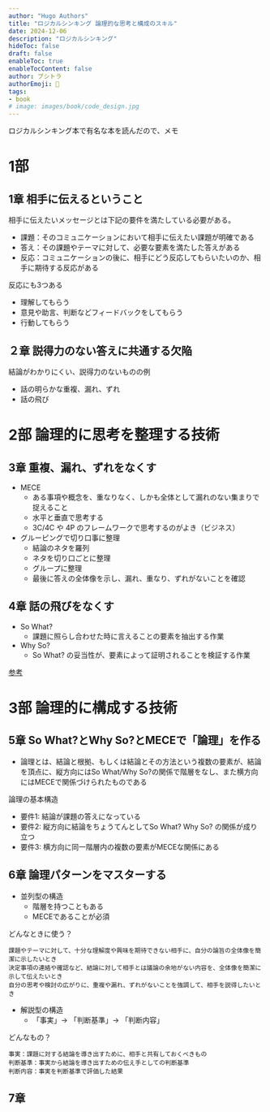 ```yaml
---
author: "Hugo Authors"
title: "ロジカルシンキング 論理的な思考と構成のスキル"
date: 2024-12-06
description: "ロジカルシンキング"
hideToc: false
draft: false
enableToc: true
enableTocContent: false
author: ブシトラ
authorEmoji: 🐯
tags:
- book
# image: images/book/code_design.jpg
---
```


ロジカルシンキング本で有名な本を読んだので、メモ

# 1部

## 1章 相手に伝えるということ

相手に伝えたいメッセージとは下記の要件を満たしている必要がある。

- 課題：そのコミュニケーションにおいて相手に伝えたい課題が明確である
- 答え：その課題やテーマに対して、必要な要素を満たした答えがある
- 反応：コミュニケーションの後に、相手にどう反応してもらいたいのか、相手に期待する反応がある

反応にも3つある

- 理解してもらう
- 意見や助言、判断などフィードバックをしてもらう
- 行動してもらう

## ２章 説得力のない答えに共通する欠陥

結論がわかりにくい、説得力のないものの例

- 話の明らかな重複、漏れ、ずれ
- 話の飛び

# 2部 論理的に思考を整理する技術

## 3章 重複、漏れ、ずれをなくす

- MECE
  - ある事項や概念を、重なりなく、しかも全体として漏れのない集まりで捉えること
  - 水平と垂直で思考する
  - 3C/4C や 4P のフレームワークで思考するのがよき（ビジネス）
- グルーピングで切り口事に整理
  - 結論のネタを羅列
  - ネタを切り口ごとに整理
  - グループに整理
  - 最後に答えの全体像を示し、漏れ、重なり、ずれがないことを確認

## 4章 話の飛びをなくす

- So What?
  - 課題に照らし合わせた時に言えることの要素を抽出する作業
- Why So?
  - So What? の妥当性が、要素によって証明されることを検証する作業

[参考](https://products.sint.co.jp/topsic/blog/logical-thinking-training)

# 3部 論理的に構成する技術

## 5章 So What?とWhy So?とMECEで「論理」を作る

- 論理とは、結論と根拠、もしくは結論とその方法という複数の要素が、結論を頂点に、縦方向にはSo What/Why So?の関係で階層をなし、また横方向にはMECEで関係づけられたものである

論理の基本構造

- 要件1: 結論が課題の答えになっている
- 要件2: 縦方向に結論をちょうてんとしてSo What? Why So? の関係が成り立つ
- 要件3: 横方向に同一階層内の複数の要素がMECEな関係にある

## 6章 論理パターンをマスターする

- 並列型の構造
  - 階層を持つこともある
  - MECEであることが必須

どんなときに使う？
```
課題やテーマに対して、十分な理解度や興味を期待できない相手に、自分の論旨の全体像を簡潔に示したいとき
決定事項の連絡や確認など、結論に対して相手とは議論の余地がない内容を、全体像を簡潔に示して伝えたいとき
自分の思考や検討の広がりに、重複や漏れ、ずれがないことを強調して、相手を説得したいとき
```


- 解説型の構造
  - 「事実」→ 「判断基準」→ 「判断内容」

どんなもの？
```
事実：課題に対する結論を導き出すために、相手と共有しておくべきもの
判断基準：事実から結論を導き出すための伝え手としての判断基準
判断内容：事実を判断基準で評価した結果
```


## 7章